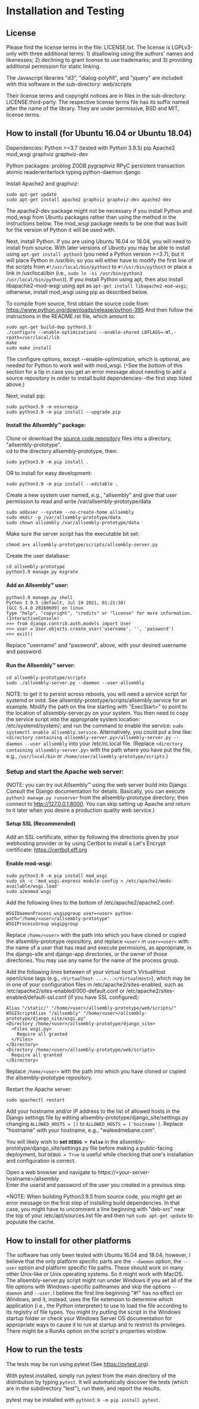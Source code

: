 Installation and Testing
========================

## License

Please find the license terms in the file: LICENSE.txt.
The license is LGPLv3-only with three additional terms: 1) disallowing using the
authors' names and likenesses; 2) declining to grant license to use trademarks; 
and 3) providing additional permission for static linking.

The Javascript libraries "d3", "dialog-polyfill", and "jquery"
are included with this software in the sub-directory:
web/scripts

Their license terms and copyright notices are in files in the sub-directory:
LICENSE.third-party.  The respective license terms file has its
suffix named after the name of the library.  They are under permissive,
BSD and MIT, license terms.

How to install (for Ubuntu 16.04 or Ubuntu 18.04)
---------------------------------

Dependencies:
 Python >=3.7 (tested with Python 3.9.5)
 pip
 Apache2
 mod_wsgi
 graphviz
 graphviz-dev

 Python packages:
  problog
  ZODB
  pygraphviz
  RPyC
  persistent
  transaction
  atomic
  readerwriterlock
  typing
  python-daemon
  django

Install Apache2 and graphviz:

```
sudo apt-get update
sudo apt-get install apache2 graphviz graphviz-dev apache2-dev
```

The apache2-dev package might not be necessary if you install Python and
mod_wsgi from Ubuntu packages rather than using the method in the 
instructions below.  The mod_wsgi package needs to be one that was built
for the version of Python it will be used with.

Next, install Python.  If you are using Ubuntu 16.04 or 18.04, you will need to 
install from source.  With later versions of Ubuntu you may be able
to install using `apt-get install python3` (you need a Python version >=3.7), 
but it will place Python in /usr/bin; so you will either have to modify the 
first line of the scripts from `#!/usr/local/bin/python3` to 
`#!/usr/bin/python3` or place a link in /usr/local/bin (i.e., 
`sudo ln -si /usr/bin/python3 /usr/local/bin/python3`).  If you install
Python using apt, then also install libapache2-mod-wsgi using apt as
`apt-get install libapache2-mod-wsgi`; otherwise, install mod_wsgi using
pip as described below.

To compile from source, first obtain the source code from:
https://www.python.org/downloads/release/python-395
And then follow the instructions in the README.rst file, which amount to:

    sudo apt-get build-dep python3.5
    ./configure --enable-optimizations --enable-shared LDFLAGS=-Wl,-rpath=/usr/local/lib
    make
    sudo make install

The configure options, except --enable-optimization, which is optional,
are needed for Python to work well with mod_wsgi.
(`*`See the bottom of this section for a tip in case you get an error message
about needing to add a source repository in order to install build
dependencies--the first step listed above.)


Next, install pip:

```
sudo python3.9 -m ensurepip
sudo python3.9 -m pip install --upgrade pip
```

#### Install the Allsembly™ package:

Clone or download the [source code repository](https://github.com/waleedmebane/allsembly-prototype) 
files into a directory, "allsembly-prototype". <br />
cd to the directory allsembly-prototype, then:

```sudo python3.9 -m pip install .```

OR to install for easy development:

```sudo python3.9 -m pip install --editable .```

Create a new system user named, e.g., "allsembly"
  and give that user permission to read and write /var/allsembly-prototype/data 

```
sudo adduser --system --no-create-home allsembly
sudo mkdir -p /var/allsembly-prototype/data
sudo chown allsembly /var/allsembly-prototype/data
```

Make sure the server script has the executable bit set:

```chmod a+x allsembly-prototype/scripts/allsembly-server.py```

Create the user database:

```
cd allsembly-prototype
python3.9 manage.py migrate
```

#### Add an Allsembly™ user:

```
python3.9 manage.py shell
Python 3.9.5 (default, Jul 19 2021, 01:21:38) 
[GCC 5.4.0 20160609] on linux
Type "help", "copyright", "credits" or "license" for more information.
(InteractiveConsole)
>>> from django.contrib.auth.models import User
>>> user = User.objects.create_user('username', '', 'password')
>>> exit()
```

Replace "username" and "password", above, with your desired username
and password.

#### Run the Allsembly™ server:
  
```
cd allsembly-prototype/scripts
sudo ./allsembly-server.py --daemon --user allsembly
```

NOTE: to get it to persist across reboots, you will need a service script
for systemd or initd.  See allsembly-prototype/scripts/allsembly.service
for an example.  Modify the path on the line starting with "ExecStart="
to point to the location of allsembly-server.py on your system.  You 
then need to copy the service script into the appropriate system
location: /etc/systemd/system/; and run
the command to enable the service: `sudo systemctl enable allsembly.service`.
Alternatively, you could put a line like:
`<directory containing allsembly-server.py>/allsembly-server.py --daemon --user allsembly` into your /etc/rc.local file.
(Replace `<directory containing allsembly-server.py>` with the path where you have put the file, e.g., `/usr/local/bin` or `/home/user/allsembly-prototype/scripts`.)


### Setup and start the Apache web server:
(NOTE: you can try out Allsembly™ using the web server build into
Django.  Consult the Django documentation for details.  Basically,
you can execute `python3 manage.py runserver` from the allsembly-prototype
directory; then connect to http://127.0.0.1:8000.  You can skip setting
up Apache and return to it later when you desire a production quality 
web service.)

#### Setup SSL (Recommended)
Add an SSL certificate, either by following the directions given by
  your webhosting provider or by using Certbot to install a Let's Encrypt
  certificate: https://certbot.eff.org

#### Enable mod-wsgi:

```
sudo python3.9 -m pip install mod_wsgi
sudo sh -c 'mod_wsgi-express module-config > /etc/apache2/mods-available/wsgi.load'
sudo a2enmod wsgi
```

Add the following lines to the bottom of /etc/apache2/apache2.conf:

```
WSGIDaemonProcess wsgipgroup user=<user> python-path="/home/<user>/allsembly-prototype"
WSGIProcessGroup wsgipgroup
```
Replace ```/home/<user>``` with the path into which you have cloned or
copied the allsembly-prototype repository, and replace ```<user>``` in
```user=<user>``` with the name of a user that has read and execute 
permisions, as appropriate, in the django-site and django-app directories,
or the owner of those directories.  You may use any name for the name
of the process group.


Add the following lines between of your virtual host's VirtualHost 
open/close tags (e.g., `<Virtualhost ...>...</VirtualHost>`), which may
be in one of your configuration files in /etc/apache2/sites-enabled, 
such as /etc/apache2/sites-enabled/000-default.conf or
/etc/apache2/sites-enabled/default-ssl.conf (if you have SSL configured):

```
Alias "/static/" "/home/<user>/allsembly-prototype/web/scripts/"
WSGIScriptAlias "/allsembly" "/home/<user>/allsembly-prototype/django_site/wsgi.py"
<Directory /home/<user>/allsembly-prototype/django_site>
  <Files wsgi.py>
    Require all granted
  </Files>
</Directory>
<Directory /home/<user>/allsembly-prototype/web/scripts>
  Require all granted
</Directory>
```

Replace ```/home/<user>``` with the path into which you have cloned or
copied the allsembly-prototype repository.

Restart the Apache server:

```sudo apachectl restart```

Add your hostname and/or IP address to the list of allowed hosts in the
Django settings file by editing allsembly-prototype/django_site/settings.py
changing ```ALLOWED_HOSTS = []``` to ```ALLOWED_HOSTS = ['hostname']```.
Replace "hostname" with your hostname, e.g., "waleedmebane.com".

You will likely wish to **set ```DEBUG = False```** in the 
allsembly-prototype/django_site/settings.py file before making a
public-facing deployment, but ```DEBUG = True``` is useful while checking
that one's installation and configuration is correct. 

Open a web browser and navigate to https://\<your-server-hostname\>/allsembly <br />
Enter the userid and password of the user you created in a previous step.


*NOTE: When building Python3.9.5 from source code, you might get an error
message on the first step of installing build dependencies.
In that case, you might have to uncomment a line beginning with "deb-src"
near the top of your /etc/apt/sources.list file and then run 
`sudo apt-get update` to populate the cache.

How to install for other platforms
----------------------------------

The software has only been tested with Ubuntu 16.04 and 18.04; 
however, I believe that the only platform specific parts are the `--daemon` 
option, the `--user` option and platform specific file paths.  These should
work on many other Unix-like or Unix operating systems.  So it might
work with MacOS.  The allsembly-server.py script might run under Windows
if you set all of the file options with Windows-specific pathnames and
skip the options `--daemon` and `--user`.  I believe the first line 
beginning "#!" has no effect on Windows, and it, instead, uses the file
extension to determine which application (i.e., the Python interpreter) to
use to load the file according to its registry of file types.
You might try putting the script in the Windows startup folder or check 
your Windows Server OS documentation for appropriate ways to cause it to 
run at startup and to restrict its privileges.  There might be a RunAs 
option on the script's properties window.

How to run the tests
--------------------

The tests may be run using pytest (See https://pytest.org).

With pytest installed, simply run pytest from the main directory of the
distribution by typing `pytest`.  It will automatically discover the tests 
(which are in the subdirectory "test"), run them, and report the results.

pytest may be installed with `python3.9 -m pip install pytest`.

